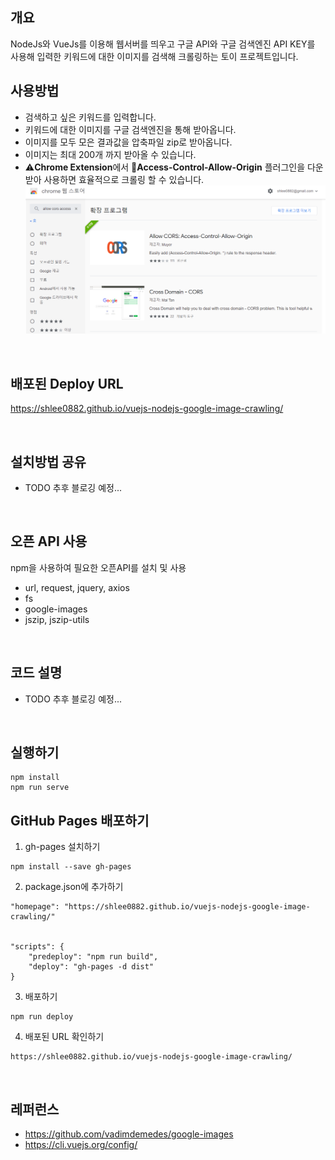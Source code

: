 ## 개요

NodeJs와 VueJs를 이용해 웹서버를 띄우고
구글 API와 구글 검색엔진 API KEY를 사용해
입력한 키워드에 대한 이미지를 검색해 
크롤링하는 토이 프로젝트입니다.
<br>

## 사용방법

- 검색하고 싶은 키워드를 입력합니다.
- 키워드에 대한 이미지를 구글 검색엔진을 통해 받아옵니다.
- 이미지를 모두 모은 결과값을 압축파일 zip로 받아옵니다.
- 이미지는 최대 200개 까지 받아올 수 있습니다.
- ⚠️**Chrome Extension**에서 🔴**Access-Control-Allow-Origin** 플러그인을 다운받아 사용하면 
효율적으로 크롤링 할 수 있습니다.
![확장프로그램](access-control.PNG)

<br>

## 배포된 Deploy URL

https://shlee0882.github.io/vuejs-nodejs-google-image-crawling/

<br>

## 설치방법 공유

- TODO 추후 블로깅 예정...

<br>

## 오픈 API 사용

 npm을 사용하여 필요한 오픈API를 설치 및 사용 

- url, request, jquery, axios
- fs
- google-images
- jszip, jszip-utils


<br>

## 코드 설명 

- TODO 추후 블로깅 예정...

<br>

## 실행하기
```
npm install
npm run serve
```

## GitHub Pages 배포하기

1. gh-pages 설치하기

```
npm install --save gh-pages
```

2. package.json에 추가하기

```
"homepage": "https://shlee0882.github.io/vuejs-nodejs-google-image-crawling/"


"scripts": {
    "predeploy": "npm run build",
    "deploy": "gh-pages -d dist"
}
```

3. 배포하기
```
npm run deploy
```

4. 배포된 URL 확인하기

```
https://shlee0882.github.io/vuejs-nodejs-google-image-crawling/
```

<br>

## 레퍼런스

- https://github.com/vadimdemedes/google-images
- https://cli.vuejs.org/config/
